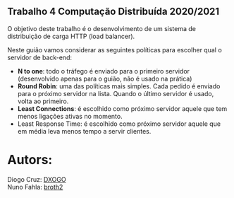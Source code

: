 ## Trabalho 4 Computação Distribuída 2020/2021

O objetivo deste trabalho é o desenvolvimento de um sistema de distribuição de carga HTTP (load
balancer).

Neste guião vamos considerar as seguintes políticas para escolher qual o servidor de
back-end:

- **N to one**: todo o tráfego é enviado para o primeiro servidor (desenvolvido apenas
  para o guião, não é usado na prática)
- **Round Robin**: uma das políticas mais simples. Cada pedido é enviado para o
  próximo servidor na lista. Quando o último servidor é usado, volta ao primeiro.
- **Least Connections**: é escolhido como próximo servidor aquele que tem menos
  ligações ativas no momento.
- Least Response Time: é escolhido como próximo servidor aquele que em média leva
  menos tempo a servir clientes.



# Autors:

Diogo Cruz: [DXOGO](https://github.com/DXOGO)   
Nuno Fahla: [broth2](https://github.com/broth2)